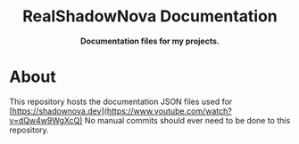 <div align="center">

# RealShadowNova Documentation

**Documentation files for my projects.**

</div>

# About

This repository hosts the documentation JSON files used for [https://shadownova.dev](https://www.youtube.com/watch?v=dQw4w9WgXcQ)
No manual commits should ever need to be done to this repository.